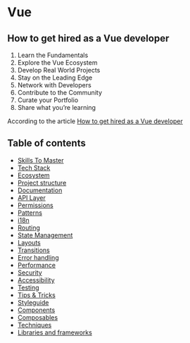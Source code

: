 # Vue

## How to get hired as a Vue developer

1. Learn the Fundamentals
2. Explore the Vue Ecosystem
3. Develop Real World Projects
4. Stay on the Leading Edge
5. Network with Developers
6. Contribute to the Community
7. Curate your Portfolio
8. Share what you’re learning

According to the article [How to get hired as a Vue developer](https://medium.com/vue-mastery/how-to-get-hired-as-a-vue-developer-d9b9c03205e3)

## Table of contents

- [Skills To Master](./skills-to-master/readme.md)
- [Tech Stack](./tech-stack/readme.md)
- [Ecosystem](./ecosystem/readme.md)
- [Project structure](./project-structure/readme.md)
- [Documentation](./documentation/readme.md)
- [API Layer](./api-layer/readme.md)
- [Permissions](./permissions/readme.md)
- [Patterns](./patterns/readme.md)
- [i18n](./i18n/readme.md)
- [Routing](./routing/readme.md)
- [State Management](./state-management/readme.md)
- [Layouts](./layouts/readme.md)
- [Transitions](./transitions/readme.md)
- [Error handling](./error-handling/readme.md)
- [Performance](./performance/readme.md)
- [Security](./security/readme.md)
- [Accessibility](./accessibility/readme.md)
- [Testing](./testing/readme.md)
- [Tips & Tricks](./tricks/readme.md)
- [Styleguide](./styleguide/readme.md)
- [Components](./components/readme.md)
- [Composables](./composables/readme.md)
- [Techniques](./techniques/readme.md)
- [Libraries and frameworks](./libs/readme.md)
